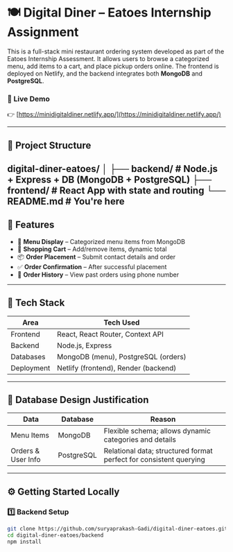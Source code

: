 # 🍽️ Digital Diner – Eatoes Internship Assignment

This is a full-stack mini restaurant ordering system developed as part of the Eatoes Internship Assessment. It allows users to browse a categorized menu, add items to a cart, and place pickup orders online. The frontend is deployed on Netlify, and the backend integrates both **MongoDB** and **PostgreSQL**.

### 🔗 Live Demo
👉 [https://minidigitaldiner.netlify.app/](https://minidigitaldiner.netlify.app/)

---

## 📁 Project Structure
digital-diner-eatoes/ 
│ 
├── backend/ # Node.js + Express + DB (MongoDB + PostgreSQL) 
├── frontend/ # React App with state and routing 
└── README.md # You're here
---

## 🧾 Features

- 🍔 **Menu Display** – Categorized menu items from MongoDB
- 🛒 **Shopping Cart** – Add/remove items, dynamic total
- 📦 **Order Placement** – Submit contact details and order
- ✅ **Order Confirmation** – After successful placement
- 📜 **Order History** – View past orders using phone number

---
## 🧠 Tech Stack

| Area        | Tech Used                            |
|-------------|--------------------------------------|
| Frontend    | React, React Router, Context API     |
| Backend     | Node.js, Express                     |
| Databases   | MongoDB (menu), PostgreSQL (orders)  |
| Deployment  | Netlify (frontend), Render (backend) |

---

## 🧩 Database Design Justification

| Data               | Database    | Reason                                                                 |
|--------------------|-------------|------------------------------------------------------------------------|
| Menu Items         | MongoDB     | Flexible schema; allows dynamic categories and details                |
| Orders & User Info | PostgreSQL  | Relational data; structured format perfect for consistent querying    |

---

## ⚙️ Getting Started Locally

### 1️⃣ Backend Setup

```bash
git clone https://github.com/suryaprakash-Gadi/digital-diner-eatoes.git
cd digital-diner-eatoes/backend
npm install
